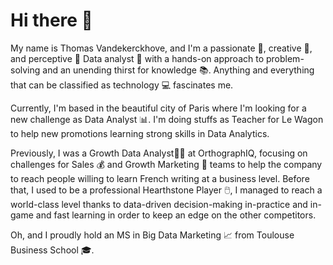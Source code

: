 # Hi there 👋 

My name is Thomas Vandekerckhove, and I'm a passionate 🥇, creative 🎨, and perceptive 🔭 Data analyst 🔧 with a hands-on approach to problem-solving and an unending thirst for knowledge 📚. Anything and everything that can be classified as technology 💻 fascinates me.

Currently, I'm based in the beautiful city of Paris where I'm looking for a new challenge as Data Analyst 📊. I'm doing stuffs as Teacher for Le Wagon to help new promotions learning strong skills in Data Analytics.

Previously, I was a Growth Data Analyst🧑‍🔬 at OrthographIQ, focusing on challenges for Sales 💰 and Growth Marketing 📣 teams to help the company to reach people willing to learn French writing at a business level. Before that, I used to be a professional Hearthstone Player 🖱️, I managed to reach a world-class level thanks to data-driven decision-making in-practice and in-game and fast learning in order to keep an edge on the other competitors. 

Oh, and I proudly hold an MS in Big Data Marketing 📈 from Toulouse Business School 🎓.
